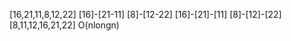 [16,21,11,8,12,22]
[16]-[21-11]   [8]-[12-22]
[16]-[21]-[11]  [8]-[12]-[22]
[8,11,12,16,21,22]
O(nlongn)